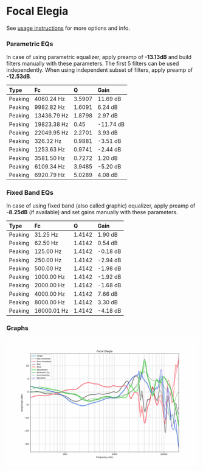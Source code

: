 # Focal Elegia
See [usage instructions](https://github.com/jaakkopasanen/AutoEq#usage) for more options and info.

### Parametric EQs
In case of using parametric equalizer, apply preamp of **-13.13dB** and build filters manually
with these parameters. The first 5 filters can be used independently.
When using independent subset of filters, apply preamp of **-12.53dB**.

| Type    | Fc          |      Q | Gain      |
|:--------|:------------|:-------|:----------|
| Peaking | 4060.24 Hz  | 3.5907 | 11.69 dB  |
| Peaking | 9982.82 Hz  | 1.6091 | 6.24 dB   |
| Peaking | 13436.79 Hz | 1.8798 | 2.97 dB   |
| Peaking | 19823.38 Hz | 0.45   | -11.74 dB |
| Peaking | 22049.95 Hz | 2.2701 | 3.93 dB   |
| Peaking | 326.32 Hz   | 0.9881 | -3.51 dB  |
| Peaking | 1253.63 Hz  | 0.9741 | -2.44 dB  |
| Peaking | 3581.50 Hz  | 0.7272 | 1.20 dB   |
| Peaking | 6109.34 Hz  | 3.9485 | -5.20 dB  |
| Peaking | 6920.79 Hz  | 5.0289 | 4.08 dB   |

### Fixed Band EQs
In case of using fixed band (also called graphic) equalizer, apply preamp of **-8.25dB**
(if available) and set gains manually with these parameters.

| Type    | Fc          |      Q | Gain     |
|:--------|:------------|:-------|:---------|
| Peaking | 31.25 Hz    | 1.4142 | 1.90 dB  |
| Peaking | 62.50 Hz    | 1.4142 | 0.54 dB  |
| Peaking | 125.00 Hz   | 1.4142 | -0.18 dB |
| Peaking | 250.00 Hz   | 1.4142 | -2.94 dB |
| Peaking | 500.00 Hz   | 1.4142 | -1.98 dB |
| Peaking | 1000.00 Hz  | 1.4142 | -1.92 dB |
| Peaking | 2000.00 Hz  | 1.4142 | -1.68 dB |
| Peaking | 4000.00 Hz  | 1.4142 | 7.66 dB  |
| Peaking | 8000.00 Hz  | 1.4142 | 3.30 dB  |
| Peaking | 16000.01 Hz | 1.4142 | -4.18 dB |

### Graphs
![](./Focal%20Elegia.png)